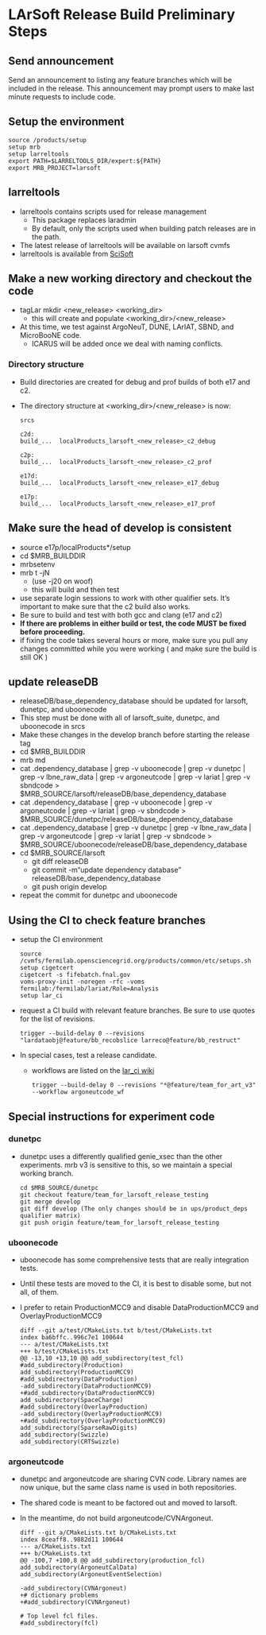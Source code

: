 LArSoft Release Build Preliminary Steps
====================================================================================

Send announcement
----------------------------------------

Send an announcement to listing any feature branches which will be included in the release. This announcement may prompt users to make last minute requests to include code.

Setup the environment
------------------------------------------------

    source /products/setup
    setup mrb
    setup larreltools
    export PATH=$LARRELTOOLS_DIR/expert:${PATH}
    export MRB_PROJECT=larsoft

larreltools
----------------------------

-   larreltools contains scripts used for release management
    -   This package replaces laradmin
    -   By default, only the scripts used when building patch releases are in the path.
-   The latest release of larreltools will be available on larsoft cvmfs
-   larreltools is available from [SciSoft](http://scisoft.fnal.gov/scisoft/packages/larreltools/)

Make a new working directory and checkout the code
----------------------------------------------------------------------------------------------------------

-   tagLar mkdir \<new_release\> \<working_dir\>
    -   this will create and populate \<working_dir\>/\<new_release\>
-   At this time, we test against ArgoNeuT, DUNE, LArIAT, SBND, and MicroBooNE code.
    -   ICARUS will be added once we deal with naming conflicts.

### Directory structure

-   Build directories are created for debug and prof builds of both e17 and c2.
-   The directory structure at \<working_dir\>/\<new_release\> is now:

        srcs

        c2d:
        build_...  localProducts_larsoft_<new_release>_c2_debug

        c2p:
        build_...  localProducts_larsoft_<new_release>_c2_prof

        e17d:
        build_...  localProducts_larsoft_<new_release>_e17_debug

        e17p:
        build_...  localProducts_larsoft_<new_release>_e17_prof

Make sure the head of develop is consistent
--------------------------------------------------------------------------------------------

-   source e17p/localProducts\*/setup
-   cd \$MRB_BUILDDIR
-   mrbsetenv
-   mrb t -jN
    -   (use -j20 on woof)
    -   this will build and then test
-   use separate login sessions to work with other qualifier sets. It’s important to make sure that the c2 build also works.
-   Be sure to build and test with both gcc and clang (e17 and c2)
-   **If there are problems in either build or test, the code MUST be fixed before proceeding.**
-   if fixing the code takes several hours or more, make sure you pull any changes committed while you were working ( and make sure the build is still OK )

update releaseDB
--------------------------------------

-   releaseDB/base_dependency_database should be updated for larsoft, dunetpc, and uboonecode
-   This step must be done with all of larsoft_suite, dunetpc, and uboonecode in srcs
-   Make these changes in the develop branch before starting the release tag
-   cd \$MRB_BUILDDIR
-   mrb md
-   cat .dependency_database | grep -v uboonecode | grep -v dunetpc | grep -v lbne_raw_data | grep -v argoneutcode | grep -v lariat | grep -v sbndcode \> \$MRB_SOURCE/larsoft/releaseDB/base_dependency_database
-   cat .dependency_database | grep -v uboonecode | grep -v argoneutcode | grep -v lariat | grep -v sbndcode \> \$MRB_SOURCE/dunetpc/releaseDB/base_dependency_database
-   cat .dependency_database | grep -v dunetpc | grep -v lbne_raw_data | grep -v argoneutcode | grep -v lariat | grep -v sbndcode \> \$MRB_SOURCE/uboonecode/releaseDB/base_dependency_database
-   cd \$MRB_SOURCE/larsoft
    -   git diff releaseDB
    -   git commit -m“update dependency database” releaseDB/base_dependency_database
    -   git push origin develop
-   repeat the commit for dunetpc and uboonecode

Using the CI to check feature branches
----------------------------------------------------------------------------------

-   setup the CI environment

        source /cvmfs/fermilab.opensciencegrid.org/products/common/etc/setups.sh
        setup cigetcert
        cigetcert -s fifebatch.fnal.gov
        voms-proxy-init -noregen -rfc -voms fermilab:/fermilab/lariat/Role=Analysis
        setup lar_ci

-   request a CI build with relevant feature branches. Be sure to use quotes for the list of revisions.

        trigger --build-delay 0 --revisions "lardataobj@feature/bb_recobslice larreco@feature/bb_restruct" 

-   In special cases, test a release candidate.
    -   workflows are listed on the [lar_ci wiki](https://cdcvs.fnal.gov/redmine/projects/lar_ci/wiki/LArCI_Workflows)

            trigger --build-delay 0 --revisions "*@feature/team_for_art_v3" --workflow argoneutcode_wf

Special instructions for experiment code
--------------------------------------------------------------------------------------

### dunetpc

-   dunetpc uses a differently qualified genie_xsec than the other experiments. mrb v3 is sensitive to this, so we maintain a special working branch.

        cd $MRB_SOURCE/dunetpc
        git checkout feature/team_for_larsoft_release_testing
        git merge develop
        git diff develop (The only changes should be in ups/product_deps qualifier matrix)
        git push origin feature/team_for_larsoft_release_testing

### uboonecode

-   uboonecode has some comprehensive tests that are really integration tests.
-   Until these tests are moved to the CI, it is best to disable some, but not all, of them.
-   I prefer to retain ProductionMCC9 and disable DataProductionMCC9 and OverlayProductionMCC9

        diff --git a/test/CMakeLists.txt b/test/CMakeLists.txt
        index ba6bffc..996c7e1 100644
        --- a/test/CMakeLists.txt
        +++ b/test/CMakeLists.txt
        @@ -13,10 +13,10 @@ add_subdirectory(test_fcl)
        #add_subdirectory(Production)
        add_subdirectory(ProductionMCC9)
        #add_subdirectory(DataProduction)
        -add_subdirectory(DataProductionMCC9)
        +#add_subdirectory(DataProductionMCC9)
        add_subdirectory(SpaceCharge)
        #add_subdirectory(OverlayProduction)
        -add_subdirectory(OverlayProductionMCC9)
        +#add_subdirectory(OverlayProductionMCC9)
        add_subdirectory(SparseRawDigits)
        add_subdirectory(Swizzle)
        add_subdirectory(CRTSwizzle)

### argoneutcode

-   dunetpc and argoneutcode are sharing CVN code. Library names are now unique, but the same class name is used in both repositories.
-   The shared code is meant to be factored out and moved to larsoft.
-   In the meantime, do not build argoneutcode/CVNArgoneut.

        diff --git a/CMakeLists.txt b/CMakeLists.txt
        index 8ceaff8..9882d11 100644
        --- a/CMakeLists.txt
        +++ b/CMakeLists.txt
        @@ -100,7 +100,8 @@ add_subdirectory(production_fcl)
        add_subdirectory(ArgoneutCalData)
        add_subdirectory(ArgoneutEventSelection)

        -add_subdirectory(CVNArgoneut)
        +# dictionary problems
        +#add_subdirectory(CVNArgoneut)

        # Top level fcl files.
        #add_subdirectory(fcl)
